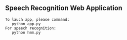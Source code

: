 ## Speech Recognition Web Application
```
To lauch app, please command:
   python app.py
For speech recognition:
   python hmm.py
```
